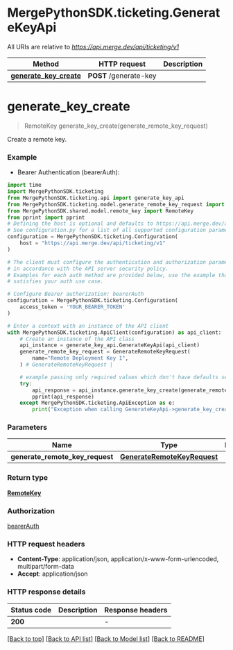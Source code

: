 # MergePythonSDK.ticketing.GenerateKeyApi

All URIs are relative to *https://api.merge.dev/api/ticketing/v1*

| Method                                                           | HTTP request           | Description |
| ---------------------------------------------------------------- | ---------------------- | ----------- |
| [**generate_key_create**](GenerateKeyApi.md#generate_key_create) | **POST** /generate-key |

# **generate_key_create**

> RemoteKey generate_key_create(generate_remote_key_request)

Create a remote key.

### Example

- Bearer Authentication (bearerAuth):

```python
import time
import MergePythonSDK.ticketing
from MergePythonSDK.ticketing.api import generate_key_api
from MergePythonSDK.ticketing.model.generate_remote_key_request import GenerateRemoteKeyRequest
from MergePythonSDK.shared.model.remote_key import RemoteKey
from pprint import pprint
# Defining the host is optional and defaults to https://api.merge.dev/api/ticketing/v1
# See configuration.py for a list of all supported configuration parameters.
configuration = MergePythonSDK.ticketing.Configuration(
    host = "https://api.merge.dev/api/ticketing/v1"
)

# The client must configure the authentication and authorization parameters
# in accordance with the API server security policy.
# Examples for each auth method are provided below, use the example that
# satisfies your auth use case.

# Configure Bearer authorization: bearerAuth
configuration = MergePythonSDK.ticketing.Configuration(
    access_token = 'YOUR_BEARER_TOKEN'
)

# Enter a context with an instance of the API client
with MergePythonSDK.ticketing.ApiClient(configuration) as api_client:
    # Create an instance of the API class
    api_instance = generate_key_api.GenerateKeyApi(api_client)
    generate_remote_key_request = GenerateRemoteKeyRequest(
        name="Remote Deployment Key 1",
    ) # GenerateRemoteKeyRequest |

    # example passing only required values which don't have defaults set
    try:
        api_response = api_instance.generate_key_create(generate_remote_key_request)
        pprint(api_response)
    except MergePythonSDK.ticketing.ApiException as e:
        print("Exception when calling GenerateKeyApi->generate_key_create: %s\n" % e)
```

### Parameters

| Name                            | Type                                                        | Description | Notes |
| ------------------------------- | ----------------------------------------------------------- | ----------- | ----- |
| **generate_remote_key_request** | [**GenerateRemoteKeyRequest**](GenerateRemoteKeyRequest.md) |             |

### Return type

[**RemoteKey**](RemoteKey.md)

### Authorization

[bearerAuth](../README.md#bearerAuth)

### HTTP request headers

- **Content-Type**: application/json, application/x-www-form-urlencoded, multipart/form-data
- **Accept**: application/json

### HTTP response details

| Status code | Description | Response headers |
| ----------- | ----------- | ---------------- |
| **200**     |             | -                |

[[Back to top]](#) [[Back to API list]](../README.md#documentation-for-api-endpoints) [[Back to Model list]](../README.md#documentation-for-models) [[Back to README]](../README.md)

